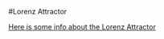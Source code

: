 #Lorenz Attractor 

[Here is some info about the Lorenz Attractor](https://en.wikipedia.org/wiki/Lorenz_system)
